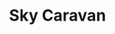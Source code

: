 ---
title: "Sky Caravan"
summary: "PC & Nintendo Switch Game<br>2022"
type: "Project"
tags: ["game dev", "writing", "audio"]
showSummary: true
showDate: false
draft: false
weight: 8
---